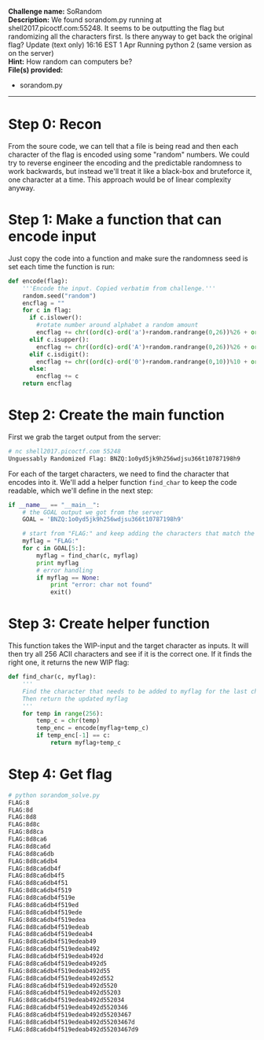 **Challenge name:** SoRandom      
**Description:** We found sorandom.py running at shell2017.picoctf.com:55248. It seems to be outputting the flag but randomizing all the characters first. Is there anyway to get back the original flag?
Update (text only) 16:16 EST 1 Apr Running python 2 (same version as on the server)    
**Hint:** How random can computers be?      
**File(s) provided:**      
- sorandom.py     
---
# Step 0: Recon
From the soure code, we can tell that a file is being read and then each character of the flag is encoded using some "random" numbers. We could try to reverse engineer the encoding and the predictable randomness to work backwards, but instead we'll treat it like a black-box and bruteforce it, one character at a time. This approach would be of linear complexity anyway.

# Step 1: Make a function that can encode input
Just copy the code into a function and make sure the randomness seed is set each time the function is run:
```python
def encode(flag):
	'''Encode the input. Copied verbatim from challenge.'''
	random.seed("random")
	encflag = ""
	for c in flag:
	  if c.islower():
	    #rotate number around alphabet a random amount
	    encflag += chr((ord(c)-ord('a')+random.randrange(0,26))%26 + ord('a'))
	  elif c.isupper():
	    encflag += chr((ord(c)-ord('A')+random.randrange(0,26))%26 + ord('A'))
	  elif c.isdigit():
	    encflag += chr((ord(c)-ord('0')+random.randrange(0,10))%10 + ord('0'))
	  else:
	    encflag += c
	return encflag
```

# Step 2: Create the main function
First we grab the target output from the server:
```bash
# nc shell2017.picoctf.com 55248
Unguessably Randomized Flag: BNZQ:1o0yd5jk9h256wdjsu366t10787198h9
```
For each of the target characters, we need to find the character that encodes into it. We'll add a helper function ```find_char``` to keep the code readable, which we'll define in the next step:
```python
if __name__ == "__main__":
	# the GOAL output we got from the server
	GOAL = 'BNZQ:1o0yd5jk9h256wdjsu366t10787198h9'

	# start from "FLAG:" and keep adding the characters that match the ones in GOAL
	myflag = "FLAG:"
	for c in GOAL[5:]:
		myflag = find_char(c, myflag)
		print myflag
		# error handling
		if myflag == None:
			print "error: char not found"
			exit()
```


# Step 3: Create helper function
This function takes the WIP-input and the target character as inputs. It will then try all 256 ACII characters and see if it is the correct one. If it finds the right one, it returns the new WIP flag:
```python
def find_char(c, myflag):
	'''
	Find the character that needs to be added to myflag for the last character to match c.
	Then return the updated myflag
	'''
	for temp in range(256):
		temp_c = chr(temp)
		temp_enc = encode(myflag+temp_c)
		if temp_enc[-1] == c:
			return myflag+temp_c
```

# Step 4: Get flag
```bash
# python sorandom_solve.py 
FLAG:8
FLAG:8d
FLAG:8d8
FLAG:8d8c
FLAG:8d8ca
FLAG:8d8ca6
FLAG:8d8ca6d
FLAG:8d8ca6db
FLAG:8d8ca6db4
FLAG:8d8ca6db4f
FLAG:8d8ca6db4f5
FLAG:8d8ca6db4f51
FLAG:8d8ca6db4f519
FLAG:8d8ca6db4f519e
FLAG:8d8ca6db4f519ed
FLAG:8d8ca6db4f519ede
FLAG:8d8ca6db4f519edea
FLAG:8d8ca6db4f519edeab
FLAG:8d8ca6db4f519edeab4
FLAG:8d8ca6db4f519edeab49
FLAG:8d8ca6db4f519edeab492
FLAG:8d8ca6db4f519edeab492d
FLAG:8d8ca6db4f519edeab492d5
FLAG:8d8ca6db4f519edeab492d55
FLAG:8d8ca6db4f519edeab492d552
FLAG:8d8ca6db4f519edeab492d5520
FLAG:8d8ca6db4f519edeab492d55203
FLAG:8d8ca6db4f519edeab492d552034
FLAG:8d8ca6db4f519edeab492d5520346
FLAG:8d8ca6db4f519edeab492d55203467
FLAG:8d8ca6db4f519edeab492d55203467d
FLAG:8d8ca6db4f519edeab492d55203467d9
```
